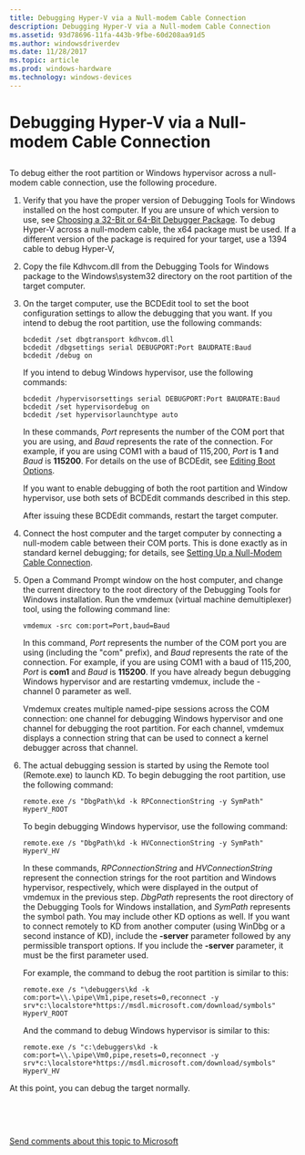```yaml
---
title: Debugging Hyper-V via a Null-modem Cable Connection
description: Debugging Hyper-V via a Null-modem Cable Connection
ms.assetid: 93d78696-11fa-443b-9fbe-60d208aa91d5
ms.author: windowsdriverdev
ms.date: 11/28/2017
ms.topic: article
ms.prod: windows-hardware
ms.technology: windows-devices
---
```


# Debugging Hyper-V via a Null-modem Cable Connection


## <span id="ddk_opening_a_crash_dump_dbg"></span><span id="DDK_OPENING_A_CRASH_DUMP_DBG"></span>


To debug either the root partition or Windows hypervisor across a null-modem cable connection, use the following procedure.

1.  Verify that you have the proper version of Debugging Tools for Windows installed on the host computer. If you are unsure of which version to use, see [Choosing a 32-Bit or 64-Bit Debugger Package](choosing-a-32-bit-or-64-bit-debugger-package.md). To debug Hyper-V across a null-modem cable, the x64 package must be used. If a different version of the package is required for your target, use a 1394 cable to debug Hyper-V,

2.  Copy the file Kdhvcom.dll from the Debugging Tools for Windows package to the Windows\\system32 directory on the root partition of the target computer.

3.  On the target computer, use the BCDEdit tool to set the boot configuration settings to allow the debugging that you want. If you intend to debug the root partition, use the following commands:

    ```
    bcdedit /set dbgtransport kdhvcom.dll 
    bcdedit /dbgsettings serial DEBUGPORT:Port BAUDRATE:Baud
    bcdedit /debug on 
    ```

    If you intend to debug Windows hypervisor, use the following commands:

    ```
    bcdedit /hypervisorsettings serial DEBUGPORT:Port BAUDRATE:Baud
    bcdedit /set hypervisordebug on 
    bcdedit /set hypervisorlaunchtype auto 
    ```

    In these commands, *Port* represents the number of the COM port that you are using, and *Baud* represents the rate of the connection. For example, if you are using COM1 with a baud of 115,200, *Port* is **1** and *Baud* is **115200**. For details on the use of BCDEdit, see [Editing Boot Options](https://msdn.microsoft.com/library/windows/hardware/ff542279).

    If you want to enable debugging of both the root partition and Window hypervisor, use both sets of BCDEdit commands described in this step.

    After issuing these BCDEdit commands, restart the target computer.

4.  Connect the host computer and the target computer by connecting a null-modem cable between their COM ports. This is done exactly as in standard kernel debugging; for details, see [Setting Up a Null-Modem Cable Connection](setting-up-a-null-modem-cable-connection.md).

5.  Open a Command Prompt window on the host computer, and change the current directory to the root directory of the Debugging Tools for Windows installation. Run the vmdemux (virtual machine demultiplexer) tool, using the following command line:

    ```
    vmdemux -src com:port=Port,baud=Baud
    ```

    In this command, *Port* represents the number of the COM port you are using (including the "com" prefix), and *Baud* represents the rate of the connection. For example, if you are using COM1 with a baud of 115,200, *Port* is **com1** and *Baud* is **115200**. If you have already begun debugging Windows hypervisor and are restarting vmdemux, include the -channel 0 parameter as well.

    Vmdemux creates multiple named-pipe sessions across the COM connection: one channel for debugging Windows hypervisor and one channel for debugging the root partition. For each channel, vmdemux displays a connection string that can be used to connect a kernel debugger across that channel.

6.  The actual debugging session is started by using the Remote tool (Remote.exe) to launch KD. To begin debugging the root partition, use the following command:

    ```
    remote.exe /s "DbgPath\kd -k RPConnectionString -y SymPath" HyperV_ROOT 
    ```

    To begin debugging Windows hypervisor, use the following command:

    ```
    remote.exe /s "DbgPath\kd -k HVConnectionString -y SymPath" HyperV_HV 
    ```

    In these commands, *RPConnectionString* and *HVConnectionString* represent the connection strings for the root partition and Windows hypervisor, respectively, which were displayed in the output of vmdemux in the previous step. *DbgPath* represents the root directory of the Debugging Tools for Windows installation, and *SymPath* represents the symbol path. You may include other KD options as well. If you want to connect remotely to KD from another computer (using WinDbg or a second instance of KD), include the **-server** parameter followed by any permissible transport options. If you include the **-server** parameter, it must be the first parameter used.

    For example, the command to debug the root partition is similar to this:

    ```
    remote.exe /s "\debuggers\kd -k com:port=\\.\pipe\Vm1,pipe,resets=0,reconnect -y srv*c:\localstore*https://msdl.microsoft.com/download/symbols" HyperV_ROOT 
    ```

    And the command to debug Windows hypervisor is similar to this:

    ```
    remote.exe /s "c:\debuggers\kd -k com:port=\\.\pipe\Vm0,pipe,resets=0,reconnect -y srv*c:\localstore*https://msdl.microsoft.com/download/symbols" HyperV_HV 
    ```

At this point, you can debug the target normally.

 

 

[Send comments about this topic to Microsoft](mailto:wsddocfb@microsoft.com?subject=Documentation%20feedback%20[debugger\debugger]:%20Debugging%20Hyper-V%20via%20a%20Null-modem%20Cable%20Connection%20%20RELEASE:%20%285/15/2017%29&body=%0A%0APRIVACY%20STATEMENT%0A%0AWe%20use%20your%20feedback%20to%20improve%20the%20documentation.%20We%20don't%20use%20your%20email%20address%20for%20any%20other%20purpose,%20and%20we'll%20remove%20your%20email%20address%20from%20our%20system%20after%20the%20issue%20that%20you're%20reporting%20is%20fixed.%20While%20we're%20working%20to%20fix%20this%20issue,%20we%20might%20send%20you%20an%20email%20message%20to%20ask%20for%20more%20info.%20Later,%20we%20might%20also%20send%20you%20an%20email%20message%20to%20let%20you%20know%20that%20we've%20addressed%20your%20feedback.%0A%0AFor%20more%20info%20about%20Microsoft's%20privacy%20policy,%20see%20http://privacy.microsoft.com/default.aspx. "Send comments about this topic to Microsoft")




